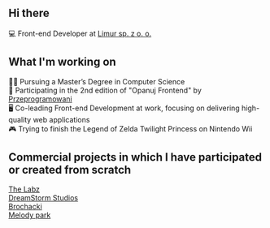 ## Hi there 

💻 Front-end Developer at [Limur sp. z o. o.](https://limur.pl)

## What I'm working on

👨‍🎓 Pursuing a Master’s Degree in Computer Science  
🌱 Participating in the 2nd edition of "Opanuj Frontend" by [Przeprogramowani](https://przeprogramowani.pl/)  
🖥️ Co-leading Front-end Development at work, focusing on delivering high-quality web applications  
🎮 Trying to finish the Legend of Zelda Twilight Princess on Nintendo Wii

## Commercial projects in which I have participated or created from scratch

[The Labz](https://www.thelabz.com/)  
[DreamStorm Studios](https://dreamstormstudios.com/)  
[Brochacki](https://brochacki.pl/)  
[Melody park](https://melodypark.pl/)  
